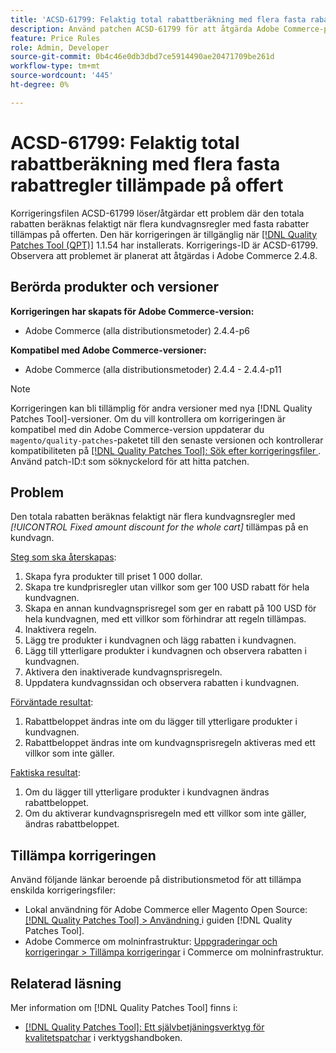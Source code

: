 ```yaml
---
title: 'ACSD-61799: Felaktig total rabattberäkning med flera fasta rabattregler tillämpade på offert'
description: Använd patchen ACSD-61799 för att åtgärda Adobe Commerce-problemet där den totala rabatten inte beräknas korrekt när flera kundvagnsregler med fasta rabatter tillämpas på offerten.
feature: Price Rules
role: Admin, Developer
source-git-commit: 0b4c46e0db3dbd7ce5914490ae20471709be261d
workflow-type: tm+mt
source-wordcount: '445'
ht-degree: 0%

---
```



# ACSD-61799: Felaktig total rabattberäkning med flera fasta rabattregler tillämpade på offert

Korrigeringsfilen ACSD-61799 löser/åtgärdar ett problem där den totala rabatten beräknas felaktigt när flera kundvagnsregler med fasta rabatter tillämpas på offerten. Den här korrigeringen är tillgänglig när [[!DNL Quality Patches Tool (QPT)]](/help/tools/quality-patches-tool/quality-patches-tool-to-self-serve-quality-patches.md) 1.1.54 har installerats. Korrigerings-ID är ACSD-61799. Observera att problemet är planerat att åtgärdas i Adobe Commerce 2.4.8.

## Berörda produkter och versioner

**Korrigeringen har skapats för Adobe Commerce-version:**

* Adobe Commerce (alla distributionsmetoder) 2.4.4-p6

**Kompatibel med Adobe Commerce-versioner:**

* Adobe Commerce (alla distributionsmetoder) 2.4.4 - 2.4.4-p11

>[!NOTE]
>
>Korrigeringen kan bli tillämplig för andra versioner med nya [!DNL Quality Patches Tool]-versioner. Om du vill kontrollera om korrigeringen är kompatibel med din Adobe Commerce-version uppdaterar du `magento/quality-patches`-paketet till den senaste versionen och kontrollerar kompatibiliteten på [[!DNL Quality Patches Tool]: Sök efter korrigeringsfiler ](https://experienceleague.adobe.com/tools/commerce-quality-patches/index.html?lang=sv-SE). Använd patch-ID:t som söknyckelord för att hitta patchen.

## Problem

Den totala rabatten beräknas felaktigt när flera kundvagnsregler med *[!UICONTROL Fixed amount discount for the whole cart]* tillämpas på en kundvagn.

<u>Steg som ska återskapas</u>:

1. Skapa fyra produkter till priset 1 000 dollar.
1. Skapa tre kundprisregler utan villkor som ger 100 USD rabatt för hela kundvagnen.
1. Skapa en annan kundvagnsprisregel som ger en rabatt på 100 USD för hela kundvagnen, med ett villkor som förhindrar att regeln tillämpas.
1. Inaktivera regeln.
1. Lägg tre produkter i kundvagnen och lägg rabatten i kundvagnen.
1. Lägg till ytterligare produkter i kundvagnen och observera rabatten i kundvagnen.
1. Aktivera den inaktiverade kundvagnsprisregeln.
1. Uppdatera kundvagnssidan och observera rabatten i kundvagnen.

<u>Förväntade resultat</u>:

1. Rabattbeloppet ändras inte om du lägger till ytterligare produkter i kundvagnen.
1. Rabattbeloppet ändras inte om kundvagnsprisregeln aktiveras med ett villkor som inte gäller.

<u>Faktiska resultat</u>:

1. Om du lägger till ytterligare produkter i kundvagnen ändras rabattbeloppet.
1. Om du aktiverar kundvagnsprisregeln med ett villkor som inte gäller, ändras rabattbeloppet.

## Tillämpa korrigeringen

Använd följande länkar beroende på distributionsmetod för att tillämpa enskilda korrigeringsfiler:

* Lokal användning för Adobe Commerce eller Magento Open Source: [[!DNL Quality Patches Tool] > Användning ](/help/tools/quality-patches-tool/usage.md) i guiden [!DNL Quality Patches Tool].
* Adobe Commerce om molninfrastruktur: [Uppgraderingar och korrigeringar > Tillämpa korrigeringar](https://experienceleague.adobe.com/docs/commerce-cloud-service/user-guide/develop/upgrade/apply-patches.html?lang=sv-SE) i Commerce om molninfrastruktur.

## Relaterad läsning

Mer information om [!DNL Quality Patches Tool] finns i:

* [[!DNL Quality Patches Tool]: Ett självbetjäningsverktyg för kvalitetspatchar](/help/tools/quality-patches-tool/quality-patches-tool-to-self-serve-quality-patches.md) i verktygshandboken.


